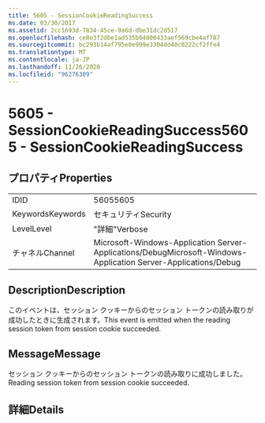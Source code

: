 ```yaml
---
title: 5605 - SessionCookieReadingSuccess
ms.date: 03/30/2017
ms.assetid: 2cc1693d-7834-45ce-9a6d-dbe31dc2d517
ms.openlocfilehash: ce8e3f2dbe1ad535b04800433aef569cbe4af787
ms.sourcegitcommit: bc293b14af795e0e999e3304dd40c0222cf2ffe4
ms.translationtype: MT
ms.contentlocale: ja-JP
ms.lasthandoff: 11/26/2020
ms.locfileid: "96276309"
---
```

# <a name="5605---sessioncookiereadingsuccess"></a><span data-ttu-id="b318c-102">5605 - SessionCookieReadingSuccess</span><span class="sxs-lookup"><span data-stu-id="b318c-102">5605 - SessionCookieReadingSuccess</span></span>

## <a name="properties"></a><span data-ttu-id="b318c-103">プロパティ</span><span class="sxs-lookup"><span data-stu-id="b318c-103">Properties</span></span>  
  
|||  
|-|-|  
|<span data-ttu-id="b318c-104">ID</span><span class="sxs-lookup"><span data-stu-id="b318c-104">ID</span></span>|<span data-ttu-id="b318c-105">5605</span><span class="sxs-lookup"><span data-stu-id="b318c-105">5605</span></span>|  
|<span data-ttu-id="b318c-106">Keywords</span><span class="sxs-lookup"><span data-stu-id="b318c-106">Keywords</span></span>|<span data-ttu-id="b318c-107">セキュリティ</span><span class="sxs-lookup"><span data-stu-id="b318c-107">Security</span></span>|  
|<span data-ttu-id="b318c-108">Level</span><span class="sxs-lookup"><span data-stu-id="b318c-108">Level</span></span>|<span data-ttu-id="b318c-109">"詳細"</span><span class="sxs-lookup"><span data-stu-id="b318c-109">Verbose</span></span>|  
|<span data-ttu-id="b318c-110">チャネル</span><span class="sxs-lookup"><span data-stu-id="b318c-110">Channel</span></span>|<span data-ttu-id="b318c-111">Microsoft-Windows-Application Server-Applications/Debug</span><span class="sxs-lookup"><span data-stu-id="b318c-111">Microsoft-Windows-Application Server-Applications/Debug</span></span>|  
  
## <a name="description"></a><span data-ttu-id="b318c-112">Description</span><span class="sxs-lookup"><span data-stu-id="b318c-112">Description</span></span>  

 <span data-ttu-id="b318c-113">このイベントは、セッション クッキーからのセッション トークンの読み取りが成功したときに生成されます。</span><span class="sxs-lookup"><span data-stu-id="b318c-113">This event is emitted when the reading session token from session cookie succeeded.</span></span>  
  
## <a name="message"></a><span data-ttu-id="b318c-114">Message</span><span class="sxs-lookup"><span data-stu-id="b318c-114">Message</span></span>  

 <span data-ttu-id="b318c-115">セッション クッキーからのセッション トークンの読み取りに成功しました。</span><span class="sxs-lookup"><span data-stu-id="b318c-115">Reading session token from session cookie succeeded.</span></span>  
  
## <a name="details"></a><span data-ttu-id="b318c-116">詳細</span><span class="sxs-lookup"><span data-stu-id="b318c-116">Details</span></span>
